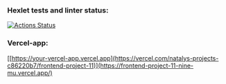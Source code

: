 ### Hexlet tests and linter status:
[![Actions Status](https://github.com/RomashNat/frontend-project-11/actions/workflows/hexlet-check.yml/badge.svg)](https://github.com/RomashNat/frontend-project-11/actions)
### Vercel-app:
[[https://your-vercel-app.vercel.app](https://vercel.com/natalys-projects-c86220b7/frontend-project-11)](https://frontend-project-11-nine-mu.vercel.app/)
